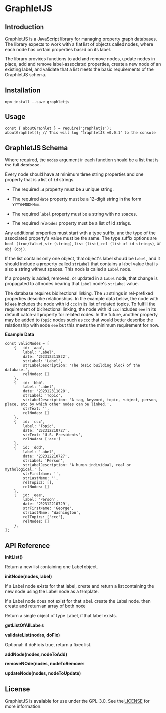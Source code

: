 # GraphletJS

## Introduction

GraphletJS is a JavaScript library for managing property graph databases. The library expects to work with a flat list of objects called nodes, where each node has certain properties based on its label. 

The library provides functions to add and remove nodes, update nodes in place, add and remove label-associated properties, create a new node of an existing label, and validate that a list meets the basic requirements of the GraphletJS schema.  

## Installation

```
npm install --save graphletjs
```

## Usage

```
const { aboutGraphlet } = require('graphletjs');
aboutGraphlet(); // This will log "GraphletJS v0.0.1" to the console
```

## GraphletJS Schema

Where required, the `nodes` argument in each function should be a list that is the full database.

Every node should have at minimum three string properties and one property that is a list of `id` strings. 

- The required `id` property must be a unique string.

- The required `date` property must be a 12-digit string in the form `YYYYMMDDHHmm`.

- The required `label` property must be a string with no spaces. 

- The required `relNodes` property must be a list of id strings. 

Any additional properties must start with a type suffix, and the type of the associated property's value must be the same. The type suffix options are `bool (true/false)`, `str (string)`, `list (list)`, `rel (list of id strings)`, or `obj (obj)`.

If the list contains only one object, that object's label should be `Label`, and it should include a property called `strLabel` that contains a label value that is also a string without spaces. This node is called a `Label` node. 

If a property is added, removed, or updated in a `Label` node, that change is propagated to all nodes bearing that `Label` node's `strLabel` value. 

The database requires bidirectional linking. The `id` strings in rel-prefixed properties describe relationships. In the example data below, the node with id `eee` includes the node with id `ccc` in its list of related topics. To fulfill the requirement of bidirectional linking, the node with id `ccc` includes `eee` in its default catch-all property for related nodes. In the future, another property may be added to `Topic` nodes such as `ccc` that would better describe the
relationship with node `eee` but this meets the minimum requirement for now. 

**Example Data**

```
const validNodes = [
    {   id: 'aaa',
        label: 'Label',
        date: '202312311822',
        strLabel: 'Label',
        strLabelDescription: 'The basic building block of the database.',
        relNodes: []
    },
    {   id: 'bbb',
        label: 'Label',
        date: '202312311828',
        strLabel: 'Topic',
        strLabelDescription: 'A tag, keyword, topic, subject, person, place, etc by which other nodes can be linked.',
        strText: '',
        relNodes: []
    },
    {   id: 'ccc',
        label: 'Topic',
        date: '202312210727',
        strText: 'U.S. Presidents',
        relNodes: ['eee']
    },
    {   id: 'ddd',
        label: 'Label',
        date: '202312210727',
        strLabel: 'Person',
        strLabelDescription: 'A human individual, real or mythological.' },
        strFirstName: '',
        strLastName: '',
        relTopics: [],
        relNodes: []
    },
    {   id: 'eee',
        label: 'Person',
        date: '202312210729',
        strFirstName: 'George',
        strLastName: 'Washington',
        relTopics: ['ccc'],
        relNodes: []
    },
];
```

## API Reference

**initList()**

Return a new list containing one Label object. 

**initNode(nodes, label)**

If a Label node exists for that label, create and return a list containing the new node using the Label node as a template.

If a Label node does not exist for that label, create the Label node, then create and return an array of both node 

Return a single object of type Label, if that label exists.

**getListOfAllLabels**

**validateList(nodes, doFix)**

Optional: if doFix is true, return a fixed list. 

**addNode(nodes, nodeToAdd)**

**removeNOde(nodes, nodeToRemove)**

**updateNode(nodes, nodeToUpdate)**

## License

GraphletJS is available for use under the GPL-3.0. See the [LICENSE](LICENSE) for more information.
